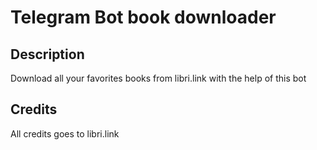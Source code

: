 # Telegram Bot book downloader

## Description
Download all your favorites books from libri.link with the help of this bot

## Credits
All credits goes to libri.link
